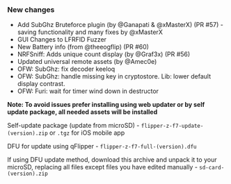 ### New changes
* Add SubGhz Bruteforce plugin (by @Ganapati & @xMasterX) (PR #57) - saving functionality and many fixes by @xMasterX
* GUI Changes to LFRFID Fuzzer
* New Battery info (from @theeogflip) (PR #60)
* NRFSniff: Adds unique count display (by @Graf3x) (PR #56)
* Updated universal remote assets (by @Amec0e)
* OFW: SubGhz: fix decoder keeloq
* OFW: SubGhz: handle missing key in cryptostore. Lib: lower default display contrast.
* OFW: Furi: wait for timer wind down in destructor 

**Note: To avoid issues prefer installing using web updater or by self update package, all needed assets will be installed**

Self-update package (update from microSD) - `flipper-z-f7-update-(version).zip` or `.tgz` for iOS mobile app

DFU for update using qFlipper - `flipper-z-f7-full-(version).dfu`

If using DFU update method, download this archive and unpack it to your microSD, replacing all files except files you have edited manually -
`sd-card-(version).zip`

